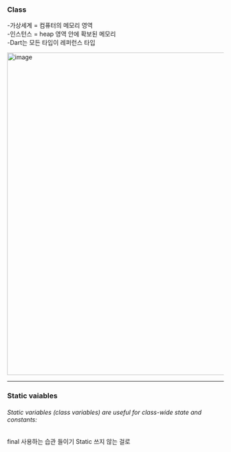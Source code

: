 ### Class
-가상세계 = 컴퓨터의 메모리 영역  
-인스턴스 = heap 영역 안에 확보된 메모리  
-Dart는 모든 타입이 레퍼런스 타입  

<img width="750" alt="image" src="https://github.com/gyubit/TIL/assets/114902088/6f3cd798-49d1-4786-8f77-ee8855ebcbde">

---
### Static vaiables
###### Static variables (class variables) are useful for class-wide state and constants:

final 사용하는 습관 들이기
Static 쓰지 않는 걸로
